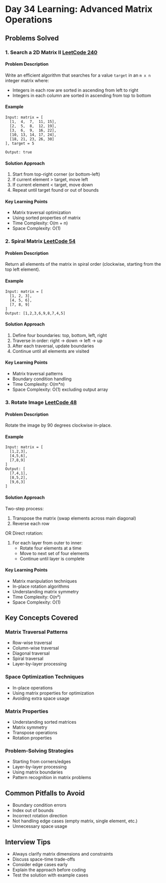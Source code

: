 # Day 34 Learning: Advanced Matrix Operations

## Problems Solved

### 1. Search a 2D Matrix II [LeetCode 240](https://leetcode.com/problems/search-a-2d-matrix-ii/)

#### Problem Description

Write an efficient algorithm that searches for a value `target` in an `m x n` integer matrix where:

- Integers in each row are sorted in ascending from left to right
- Integers in each column are sorted in ascending from top to bottom

#### Example

```
Input: matrix = [
  [1,  4,  7,  11, 15],
  [2,  5,  8,  12, 19],
  [3,  6,  9,  16, 22],
  [10, 13, 14, 17, 24],
  [18, 21, 23, 26, 30]
], target = 5

Output: true
```

#### Solution Approach

1. Start from top-right corner (or bottom-left)
2. If current element > target, move left
3. If current element < target, move down
4. Repeat until target found or out of bounds

#### Key Learning Points

- Matrix traversal optimization
- Using sorted properties of matrix
- Time Complexity: O(m + n)
- Space Complexity: O(1)

### 2. Spiral Matrix [LeetCode 54](https://leetcode.com/problems/spiral-matrix/)

#### Problem Description

Return all elements of the matrix in spiral order (clockwise, starting from the top left element).

#### Example

```
Input: matrix = [
  [1, 2, 3],
  [4, 5, 6],
  [7, 8, 9]
]
Output: [1,2,3,6,9,8,7,4,5]
```

#### Solution Approach

1. Define four boundaries: top, bottom, left, right
2. Traverse in order: right → down → left → up
3. After each traversal, update boundaries
4. Continue until all elements are visited

#### Key Learning Points

- Matrix traversal patterns
- Boundary condition handling
- Time Complexity: O(m\*n)
- Space Complexity: O(1) excluding output array

### 3. Rotate Image [LeetCode 48](https://leetcode.com/problems/rotate-image/)

#### Problem Description

Rotate the image by 90 degrees clockwise in-place.

#### Example

```
Input: matrix = [
  [1,2,3],
  [4,5,6],
  [7,8,9]
]
Output: [
  [7,4,1],
  [8,5,2],
  [9,6,3]
]
```

#### Solution Approach

Two-step process:

1. Transpose the matrix (swap elements across main diagonal)
2. Reverse each row

OR Direct rotation:

1. For each layer from outer to inner:
   - Rotate four elements at a time
   - Move to next set of four elements
   - Continue until layer is complete

#### Key Learning Points

- Matrix manipulation techniques
- In-place rotation algorithms
- Understanding matrix symmetry
- Time Complexity: O(n²)
- Space Complexity: O(1)

## Key Concepts Covered

### Matrix Traversal Patterns

- Row-wise traversal
- Column-wise traversal
- Diagonal traversal
- Spiral traversal
- Layer-by-layer processing

### Space Optimization Techniques

- In-place operations
- Using matrix properties for optimization
- Avoiding extra space usage

### Matrix Properties

- Understanding sorted matrices
- Matrix symmetry
- Transpose operations
- Rotation properties

### Problem-Solving Strategies

- Starting from corners/edges
- Layer-by-layer processing
- Using matrix boundaries
- Pattern recognition in matrix problems

## Common Pitfalls to Avoid

- Boundary condition errors
- Index out of bounds
- Incorrect rotation direction
- Not handling edge cases (empty matrix, single element, etc.)
- Unnecessary space usage

## Interview Tips

- Always clarify matrix dimensions and constraints
- Discuss space-time trade-offs
- Consider edge cases early
- Explain the approach before coding
- Test the solution with example cases
